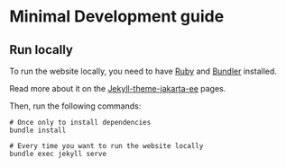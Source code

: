 # Minimal Development guide

## Run locally

To run the website locally, you need to have [Ruby](https://www.ruby-lang.org/en/) and [Bundler](https://bundler.io/) installed.

Read more about it on the [Jekyll-theme-jakarta-ee](https://jakartaee.github.io/jekyll-theme-jakarta-ee/) pages.

Then, run the following commands:

```shell
# Once only to install dependencies
bundle install
```

```shell
# Every time you want to run the website locally
bundle exec jekyll serve
```
